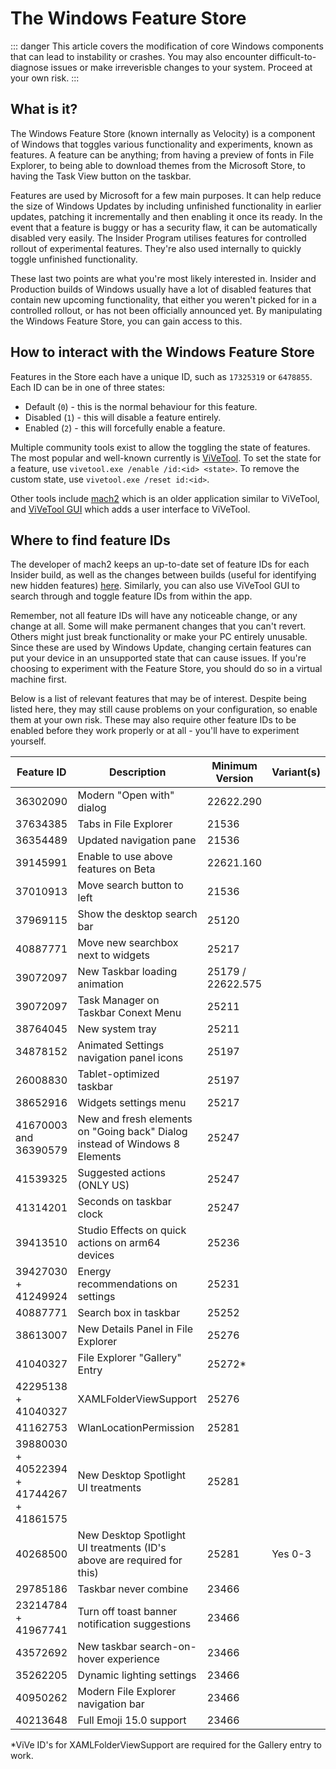 # The Windows Feature Store

::: danger
This article covers the modification of core Windows components that can lead to instability or crashes. You may also encounter difficult-to-diagnose issues or make irreverisble changes to your system. Proceed at your own risk.
:::

## What is it?

The Windows Feature Store (known internally as Velocity) is a component of Windows that toggles various functionality and experiments, known as features. A feature can be anything; from having a preview of fonts in File Explorer, to being able to download themes from the Microsoft Store, to having the Task View button on the taskbar.

Features are used by Microsoft for a few main purposes. It can help reduce the size of Windows Updates by including unfinished functionality in earlier updates, patching it incrementally and then enabling it once its ready. In the event that a feature is buggy or has a security flaw, it can be automatically disabled very easily. The Insider Program utilises features for controlled rollout of experimental features. They're also used internally to quickly toggle unfinished functionality.

These last two points are what you're most likely interested in. Insider and Production builds of Windows usually have a lot of disabled features that contain new upcoming functionality, that either you weren't picked for in a controlled rollout, or has not been officially announced yet. By manipulating the Windows Feature Store, you can gain access to this.

## How to interact with the Windows Feature Store

Features in the Store each have a unique ID, such as `17325319` or `6478855`. Each ID can be in one of three states:

 - Default (`0`) - this is the normal behaviour for this feature.
 - Disabled (`1`) - this will disable a feature entirely.
 - Enabled (`2`) - this will forcefully enable a feature.
  
Multiple community tools exist to allow the toggling the state of features. The most popular and well-known currently is [ViVeTool](https://github.com/thebookisclosed/ViVe). To set the state for a feature, use `vivetool.exe /enable /id:<id> <state>`. To remove the custom state, use `vivetool.exe /reset id:<id>`.

Other tools include [mach2](https://github.com/riverar/mach2) which is an older application similar to ViVeTool, and [ViVeTool GUI](https://github.com/PeterStrick/vivetool-gui) which adds a user interface to ViVeTool.

## Where to find feature IDs

The developer of mach2 keeps an up-to-date set of feature IDs for each Insider build, as well as the changes between builds (useful for identifying new hidden features) [here](https://github.com/riverar/mach2/tree/master/features). Similarly, you can also use ViVeTool GUI to search through and toggle feature IDs from within the app.

Remember, not all feature IDs will have any noticeable change, or any change at all. Some will make permanent changes that you can't revert. Others might just break functionality or make your PC entirely unusable. Since these are used by Windows Update, changing certain features can put your device in an unsupported state that can cause issues. If you're choosing to experiment with the Feature Store, you should do so in a virtual machine first.

Below is a list of relevant features that may be of interest. Despite being listed here, they may still cause problems on your configuration, so enable them at your own risk. These may also require other feature IDs to be enabled before they work properly or at all - you'll have to experiment yourself.

| Feature ID | Description                          | Minimum Version | Variant(s) |
| ---------- | ------------------------------------ | --------------- | ---------- |
| 36302090   | Modern "Open with" dialog            | 22622.290       |
| 37634385   | Tabs in File Explorer                | 21536           |
| 36354489   | Updated navigation pane              | 21536           |
| 39145991   | Enable to use above features on Beta | 22621.160       |
| 37010913   | Move search button to left           | 21536           |
| 37969115   | Show the desktop search bar          | 25120           |
| 40887771   | Move new searchbox next to widgets   | 25217           |
| 39072097   | New Taskbar loading animation        | 25179 / 22622.575 |
| 39072097   | Task Manager on Taskbar Conext Menu  | 25211           |
| 38764045   | New system tray                      | 25211           |
| 34878152   | Animated Settings navigation panel icons | 25197       |
| 26008830   | Tablet-optimized taskbar             | 25197           |
| 38652916   | Widgets settings menu                | 25217           |
| 41670003 and 36390579 | New and fresh elements on "Going back" Dialog instead of Windows 8 Elements | 25247 |
| 41539325 | Suggested actions (ONLY US)            | 25247           |
| 41314201 | Seconds on taskbar clock               | 25247           |
| 39413510   | Studio Effects on quick actions on arm64 devices | 25236 |
| 39427030 + 41249924 | Energy recommendations on settings | 25231 |
| 40887771   | Search box in taskbar                | 25252           |
| 38613007   | New Details Panel in File Explorer   | 25276           |
| 41040327   | File Explorer "Gallery" Entry        | 25272*          |
| 42295138 + 41040327 | XAMLFolderViewSupport       | 25276           |
| 41162753   | WlanLocationPermission               | 25281           |
| 39880030 + 40522394 + 41744267 + 41861575 | New Desktop Spotlight UI treatments | 25281
| 40268500   | New Desktop Spotlight UI treatments (ID's above are required for this) | 25281 | Yes 0-3 |
| 29785186   | Taskbar never combine                | 23466           |
| 23214784 + 41967741 | Turn off toast banner notification suggestions | 23466 |
| 43572692   | New taskbar search-on-hover experience | 23466         |
| 35262205   | Dynamic lighting settings              | 23466         |
| 40950262   | Modern File Explorer navigation bar    | 23466         |
| 40213648   | Full Emoji 15.0 support                | 23466         |

*ViVe ID's for XAMLFolderViewSupport are required for the Gallery entry to work.
